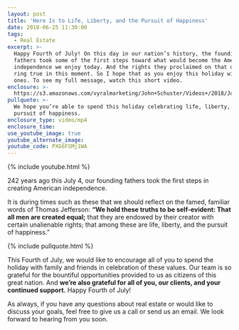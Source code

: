 ```yaml
---
layout: post
title: 'Here Is to Life, Liberty, and the Pursuit of Happiness'
date: 2018-06-25 11:30:00
tags:
  - Real Estate
excerpt: >-
  Happy Fourth of July! On this day in our nation’s history, the founding
  fathers took some of the first steps toward what would become the American
  independence we enjoy today. And the rights they proclaimed on that day still
  ring true in this moment. So I hope that as you enjoy this holiday with loved
  ones. To see my full message, watch this short video.
enclosure: >-
  https://s3.amazonaws.com/vyralmarketing/John+Schuster/Videos+/2018/John+Schuster+Group-+4th+of+July.mp4
pullquote: >-
  We hope you’re able to spend this holiday celebrating life, liberty, and the
  pursuit of happiness.
enclosure_type: video/mp4
enclosure_time:
use_youtube_image: true
youtube_alternate_image:
youtube_code: PXG6FSMj1WA
---
```


{% include youtube.html %}

242 years ago this July 4, our founding fathers took the first steps in creating American independence.&nbsp;

It is during times such as these that we should reflect on the famed, familiar words of Thomas Jefferson: **“We hold these truths to be self-evident: That all men are created equal;** that they are endowed by their creator with certain unalienable rights; that among these are life, liberty, and the pursuit of happiness.”&nbsp;

{% include pullquote.html %}

This Fourth of July, we would like to encourage all of you to spend the holiday with family and friends in celebration of these values. Our team is so grateful for the bountiful opportunities provided to us as citizens of this great nation. And **we’re also grateful for all of you, our clients, and your continued support.** Happy Fourth of July!

As always, if you have any questions about real estate or would like to discuss your goals, feel free to give us a call or send us an email. We look forward to hearing from you soon.